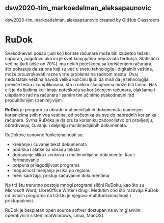 ## dsw2020-tim_markoedelman_aleksapaunovic
dsw2020-tim_markoedelman_aleksapaunovic created by GitHub Classroom

# RuDok


Svakodnevan posao ljudi koji koriste računare može biti izuzetno težak i naporan,
pogotovo ako im je svet kompjutera nepoznata teritorija.
Statistički većina ljudi (više od 70%) ima nekih poteškoća sa korišćenjem računara, što
pokazuje da za one koji su već u svetu tehnologije i digitalnih veština, može
prouzrokovati razne vrste problema na radnom mestu.
Ovaj nedostatak veština navodi veliku količinu ljudi da misli da je tehnologija previše
teška i komplikovana, što u nekim slucajevima može biti tačno.
Naš cilj je da ljudima koji imaju poteškoća sa korišćenjem računara, olakšamo i
ulepšamo rad na računaru i samim tim učinimo svakodnevni rad produktivnijim i zanimljivijim.

**RuDok** je program za obradu multimedijalnih dokumenata namenjen korisnicima svih nivoa vestina, od početnika pa
sve do naprednih korisnika računara. Svrha RuDoka je da pruža korisniku zadovoljstvo pri pravljenju, 
obrađivanju, čuvanju i deljenjju multimedijalnih dokumenata.

RuDokove osnovne funkcionalnosti su:
 - kreiranje i čuvanje tekst dokumenata
 - podrška i alatke za obradu teksta
 - dodavanje slika i zvukova u multimedijalne dokumente, kao i formatovanje
 - potpuna prilagodljivost programa
 - mogućnost menjanja jezika po regionu
 - meni sadržaja, pristup sačuvanim dokumentima

 
 Na tržištu trenutno postoje mnogi programi slični RuDoku, kao što su Microsoft Word, LibreOffice Writer i drugi.
 Međutim ono što razdvaja RuDok od ostalih programa na tržištu je njegova multifunkcionalnost i pristupačnost.
 
 RuDok je besplatan open source softver dostupan na svim glavnim operativnim sistemima(Windows, Linux, MacOS).
